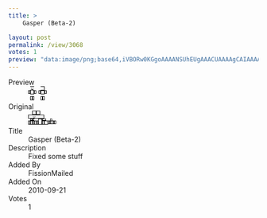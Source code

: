 ```yaml
---
title: >
    Gasper (Beta-2)

layout: post
permalink: /view/3068
votes: 1
preview: "data:image/png;base64,iVBORw0KGgoAAAANSUhEUgAAACUAAAAgCAIAAAAaMSbnAAAABnRSTlMA/wD/AP5AXyvrAAAAsklEQVRIie1WyxKEIAxrHP7/k8kenGVreQgKOsuQE0jaAA0CSC9fAJukoDkF1ISjMtdlAJuWiGcEEaTafZDYAQCmMVSPYfmkF+FovV/Zc/W/Axd/Iv2uNMJKBz2zoNC9eR4OHNOPU5sshtC65y6kKEcWOHooN93A6e+IMpZeXzip9HGe0xSO2e4jg9n98oY/Ax7wi2WQXt+3rW46DZ+9fkuvL+x7SXv6wvvsNHz9P/9b7wMrGWI/V6tclQAAAABJRU5ErkJggg=="
---
```

<dl class="side-by-side">
<dt>Preview</dt>
<dd>
    <img class="preview" src="data:image/png;base64,iVBORw0KGgoAAAANSUhEUgAAACUAAAAgCAIAAAAaMSbnAAAABnRSTlMA/wD/AP5AXyvrAAAAsklEQVRIie1WyxKEIAxrHP7/k8kenGVreQgKOsuQE0jaAA0CSC9fAJukoDkF1ISjMtdlAJuWiGcEEaTafZDYAQCmMVSPYfmkF+FovV/Zc/W/Axd/Iv2uNMJKBz2zoNC9eR4OHNOPU5sshtC65y6kKEcWOHooN93A6e+IMpZeXzip9HGe0xSO2e4jg9n98oY/Ax7wi2WQXt+3rW46DZ+9fkuvL+x7SXv6wvvsNHz9P/9b7wMrGWI/V6tclQAAAABJRU5ErkJggg==">
</dd>
<dt>Original</dt>
<dd>
    <img class="preview" src="data:image/png;base64,iVBORw0KGgoAAAANSUhEUgAAAEAAAAAgCAYAAACinX6EAAAAl0lEQVR42u2WSwrAIAxEvf+lp5uuSlvTxl/MG8hCiCiPyaeUuuSM8JIBzp+7AAAAAAAAgCgAth6DmhxLW3znt+2f0KmncwoAl7xcANKXwE2eMgKwzP2wAFKPwa9AZi9O3QHqxfJy2rrF6qzeJQSABhb1lMdwACMb25JNtmZ5z7lWAt58GfIBAAAAACA8gO5TYOVACKFuOgBp79E98zLQ/AAAAABJRU5ErkJggg==">
</dd>
<dt>Title</dt>
<dd>Gasper (Beta-2)</dd>
<dt>Description</dt>
<dd>Fixed some stuff</dd>
<dt>Added By</dt>
<dd>FissionMailed</dd>
<dt>Added On</dt>
<dd>2010-09-21</dd>
<dt>Votes</dt>
<dd>1</dd>
</dl>
